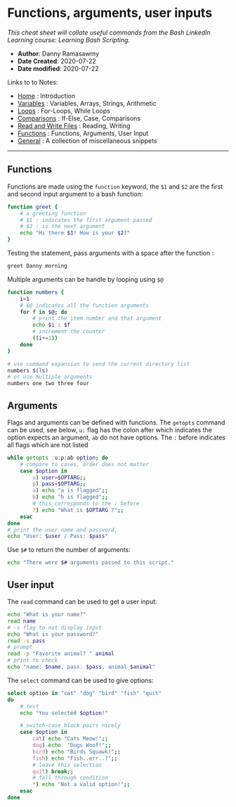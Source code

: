 # Functions, arguments, user inputs
*This cheat sheet will collate useful commands from the Bash LinkedIn Learning course: Learning Bash Scripting.*

- **Author**: Danny Ramasawmy
- **Date Created**: 2020-07-22
- **Date modified**: 2020-07-22

Links to to Notes:
- [Home](./bash_notes) : Introduction  
- [Variables](./bash_notes_variables) : Variables, Arrays, Strings, Arithmetic  
- [Loops](./bash_notes_loops) : For-Loops, While Loops
- [Comparisons](./bash_notes_comparisons) : If-Else, Case, Comparisons
- [Read and Write Files](./bash_notes_rw_files) : Reading, Writing
- [Functions](./bash_notes_functions) : Functions, Arguments, User Input
- [General](./bash_notes_general) : A collection of miscellaneous snippets

-----------
## Functions
Functions are made using the `function` keyword, the `$1` and `$2` are the first and second input argument to a bash function:
```bash
function greet {
	# a greeting function
	# $1 : indicates the first argument passed
	# $2 : is the next argument
	echo "Hi there $1! How is your $2?"
}
```
Testing the statement, pass arguments with a space after the function
:
```bash
greet Danny morning
```
Multiple arguments can be handle by looping using `$@` 
```bash
function numbers {
	i=1
	# $@ indicates all the function arguments
	for f in $@; do
		# print the item number and that argument
		echo $i : $f
		# increment the counter
		((i+=1))
	done
}

# use command expansion to send the current directory list
numbers $(ls)
# or use multiple arguments 
numbers one two three four
```

## Arguments
Flags and arguments can be defined with functions. The `getopts` command can be used, see below, `u:` flag has the colon after which indicates the option expects an argument, `ab` do not have options. The `:` before indicates all flags which are not listed

```bash
while getopts :u:p:ab option; do
	# compare to cases, order does not matter
	case $option in
		u) user=$OPTARG;;
		p) pass=$OPTARG;;
		a) echo "a is flagged";;
		b) echo "b is flagged";;
		# this corresponds to the : before
		?) echo "What is $OPTARG ?";;
	esac
done
# print the user name and password, 
echo "User: $user / Pass: $pass"
```
Use `$#` to return the number of arguments:
```bash
echo "There were $# arguments passed to this script."
```

## User input
The `read` command can be used to get a user input:
```bash
echo "What is your name?"
read name
# -s flag to not display input
echo "What is your password?"
read -s pass
# prompt
read -p "Favorite animal? " animal
# print to check
echo "name: $name, pass: $pass, animal $animal"
```
The `select` command can be used to give options:
```bash
select option in "cat" "dog" "bird" "fish" "quit"
do 
	# test
	echo "You selected $option!"

	# switch-case block pairs nicely
	case $option in
		cat) echo "Cats Meow!";;
		dog) echo  "Dogs Woof!";;
		bird) echo "Birds Squawk!";;
		fish) echo "Fish..err..?";;
		# leave this selection
		quit) break;;
		# fall through condition
		*) echo "Not a valid option!";;
	esac
done
```
